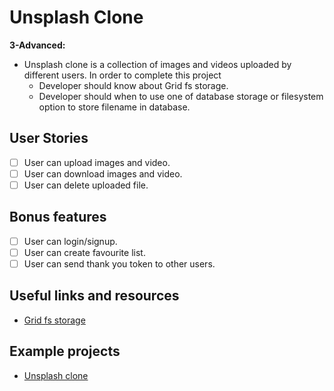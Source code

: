 # Unsplash Clone

**3-Advanced:** 

- Unsplash clone is a collection of images and videos uploaded by different users. 
  In order to complete this project 
    - Developer should know about Grid fs storage. 
    - Developer should when to use one of database storage or filesystem option to store filename in database.

## User Stories

-   [ ] User can upload images and video.
-   [ ] User can download images and video.
-   [ ] User can delete uploaded file.

## Bonus features

-   [ ] User can login/signup.
-   [ ] User can create favourite list.
-   [ ] User can send thank you token to other users.

## Useful links and resources

- [Grid fs storage](https://docs.mongodb.com/manual/core/gridfs)

## Example projects

- [Unsplash clone](https://dev-my-unsplash.netlify.app)
